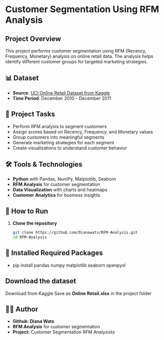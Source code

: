 # Customer Segmentation Using RFM Analysis

## Project Overview
This project performs customer segmentation using RFM (Recency, Frequency, Monetary) analysis on online retail data. The analysis helps identify different customer groups for targeted marketing strategies.

## 📊 Dataset
- **Source**: [UCI Online Retail Dataset from Kaggle](https://www.kaggle.com/datasets/jihyeseo/online-retail-data-set-from-uci-ml-repo)
- **Time Period**: December 2010 - December 2011

## 🎯 Project Tasks
- Perform RFM analysis to segment customers
- Assign scores based on Recency, Frequency, and Monetary values
- Group customers into meaningful segments
- Generate marketing strategies for each segment
- Create visualizations to understand customer behavior

## 🛠️ Tools & Technologies
- **Python** with Pandas, NumPy, Matplotlib, Seaborn
- **RFM Analysis** for customer segmentation
- **Data Visualization** with charts and heatmaps
- **Customer Analytics** for business insights

## 🚀 How to Run
1. **Clone the repository**
   ```bash
   git clone https://github.com/Dianawats/RFM-Analysis.git
   cd RFM-Analysis
   
## 🚀 Installed Required Packages
- pip install pandas numpy matplotlib seaborn openpyxl

## Download the dataset
Download from Kaggle
Save as **Online Retail.xlsx** in the project folder

## 👩‍💻 Author
- **Github: Diana Wats**
- **RFM Analysis** for customer segmentation
- **Project:** Customer Segmentation RFM Analysists

